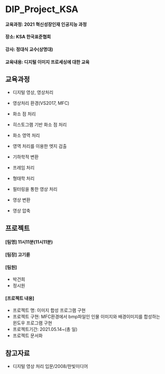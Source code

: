 # DIP_Project_KSA
#### 교육과정: 2021 혁신성장인재 인공지능 과정
#### 장소: KSA 한국표준협회
#### 강사: 정대식 교수(상명대)
#### 교육내용: 디지털 이미지 프로세싱에 대한 교육

## 교육과정
*  디지털 영상, 영상처리

*  영상처리 환경(VS2017, MFC)

*  화소 점 처리

*  히스토그램 기반 화소 점 처리

*  화소 영역 처리

*  영역 처리를 이용한 엣지 검출

*   기하학적 변환

*  프레임 처리

*  형태학 처리

*  필터링을 통한 영상 처리

*  영상 변환

*  영상 압축



## 프로젝트
#### [팀명] 11시11분(11시11분)
#### [팀장] 고기륜
#### [팀원] 
*  박건희
*  정시원
#### [프로젝트 내용]
*  프로젝트 명: 이미지 합성 프로그램 구현
*  프로젝트 구현: MFC환경에서 bmp파일인 인물 이미지와 배경이미지를 합성하는 윈도우 프로그램 구현
*  프로젝트기간: 2021.05.14~(총 일)
*  프로젝트 문서화 





## 참고자료
*  디지털 영상 처리 입문/2008/한빛미디어
